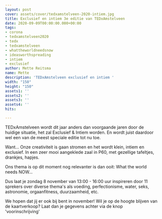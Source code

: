 ```yaml
---
layout: post
cover: assets/cover/tedxamstelveen-2020-intiem.jpg
title: Exclusief en intiem 3e editie van TEDxAmstelveen
date: 2020-09-09T00:00:00.000+00:00
tags:
- corona
- tedxamstelveen2020
- tedx
- tedxamstelveen
- whattheworldneedsnow
- ideasworthspreading
- intiem
- exclusief
author: Mette Reitsma
name: Mette
description: 'TEDxAmstelveen exclusief en intiem '
width: "150"
height: "150"
assets1: ''
assets2: ''
assets3: ''
assets4: ''
hits:

---
```

TEDxAmstelveen wordt dit jaar anders dan voorgaande jaren door de huidige situatie, het zal Exclusief & Intiem worden. En wordt juist daardoor wel een van de meest speciale editie tot nu toe.

Want... Onze creativiteit is gaan stromen en het wordt klein, intiem en exclusief. In een zeer mooi aangeklede zaal in P60, met gezellige tafeltjes, drankjes, hapjes.

Ons thema is op dit moment nog relevanter is dan ooit: What the world needs NOW...

Dus laat je zondag 8 november van 13:00 - 16:00 uur inspireren door 11 sprekers over diverse thema's als voeding, perfectionisme, water, seks, astronomie, orgaanfitness, duurzaamheid, etc.

We hopen dat jij er ook bij bent in november! Wil je op de hoogte blijven van de kaartverkoop? Laat dan je gegevens achter via de knop 'voorinschrijving'
